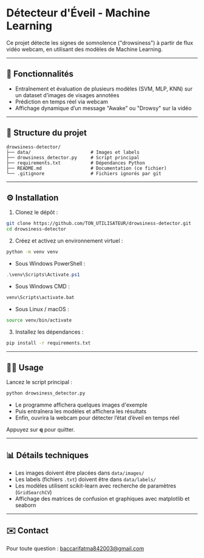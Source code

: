 # Détecteur d'Éveil - Machine Learning

Ce projet détecte les signes de somnolence ("drowsiness") à partir de flux vidéo webcam, en utilisant des modèles de Machine Learning.

---

## 🚀 Fonctionnalités

- Entraînement et évaluation de plusieurs modèles (SVM, MLP, KNN) sur un dataset d’images de visages annotées  
- Prédiction en temps réel via webcam  
- Affichage dynamique d’un message "Awake" ou "Drowsy" sur la vidéo  

---

## 📁 Structure du projet

```
drowsiness-detector/
├── data/                      # Images et labels
├── drowsiness_detector.py     # Script principal
├── requirements.txt           # Dépendances Python
├── README.md                  # Documentation (ce fichier)
└── .gitignore                 # Fichiers ignorés par git
```

---

## ⚙️ Installation

1. Clonez le dépôt :

```bash
git clone https://github.com/TON_UTILISATEUR/drowsiness-detector.git
cd drowsiness-detector
```

2. Créez et activez un environnement virtuel :

```bash
python -m venv venv
```

- Sous Windows PowerShell :

```powershell
.\venv\Scripts\Activate.ps1
```

- Sous Windows CMD :

```cmd
venv\Scripts\activate.bat
```

- Sous Linux / macOS :

```bash
source venv/bin/activate
```

3. Installez les dépendances :

```bash
pip install -r requirements.txt
```

---

## 🚴‍♂️ Usage

Lancez le script principal :

```bash
python drowsiness_detector.py
```

- Le programme affichera quelques images d'exemple  
- Puis entraînera les modèles et affichera les résultats  
- Enfin, ouvrira la webcam pour détecter l’état d’éveil en temps réel  

Appuyez sur **q** pour quitter.

---

## 📊 Détails techniques

- Les images doivent être placées dans `data/images/`  
- Les labels (fichiers `.txt`) doivent être dans `data/labels/`  
- Les modèles utilisent scikit-learn avec recherche de paramètres (`GridSearchCV`)  
- Affichage des matrices de confusion et graphiques avec matplotlib et seaborn  

---

## ✉️ Contact

Pour toute question : baccarifatma842003@gmail.com
